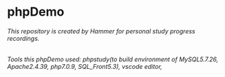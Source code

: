 # phpDemo

###### This repository is created by Hammer for personal study progress recordings.

###### Tools this phpDemo used: phpstudy(to build environment of MySQL5.7.26, Apache2.4.39, php7.0.9, SQL_Front5.3), vscode editor, 



